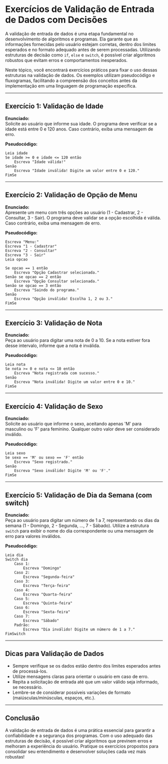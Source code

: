 
# Exercícios de Validação de Entrada de Dados com Decisões

A validação de entrada de dados é uma etapa fundamental no desenvolvimento de algoritmos e programas. Ela garante que as informações fornecidas pelo usuário estejam corretas, dentro dos limites esperados e no formato adequado antes de serem processadas. Utilizando estruturas de decisão como `if`, `else` e `switch`, é possível criar algoritmos robustos que evitam erros e comportamentos inesperados.

Neste tópico, você encontrará exercícios práticos para fixar o uso dessas estruturas na validação de dados. Os exemplos utilizam pseudocódigo e fluxogramas, facilitando a compreensão dos conceitos antes da implementação em uma linguagem de programação específica.

---

## Exercício 1: Validação de Idade

**Enunciado:**  
Solicite ao usuário que informe sua idade. O programa deve verificar se a idade está entre 0 e 120 anos. Caso contrário, exiba uma mensagem de erro.

**Pseudocódigo:**
```
Leia idade
Se idade >= 0 e idade <= 120 então
    Escreva "Idade válida!"
Senão
    Escreva "Idade inválida! Digite um valor entre 0 e 120."
FimSe
```

---

## Exercício 2: Validação de Opção de Menu

**Enunciado:**  
Apresente um menu com três opções ao usuário (1 - Cadastrar, 2 - Consultar, 3 - Sair). O programa deve validar se a opção escolhida é válida. Caso contrário, exiba uma mensagem de erro.

**Pseudocódigo:**
```
Escreva "Menu:"
Escreva "1 - Cadastrar"
Escreva "2 - Consultar"
Escreva "3 - Sair"
Leia opcao

Se opcao == 1 então
    Escreva "Opção Cadastrar selecionada."
Senão se opcao == 2 então
    Escreva "Opção Consultar selecionada."
Senão se opcao == 3 então
    Escreva "Saindo do programa."
Senão
    Escreva "Opção inválida! Escolha 1, 2 ou 3."
FimSe
```

---

## Exercício 3: Validação de Nota

**Enunciado:**  
Peça ao usuário para digitar uma nota de 0 a 10. Se a nota estiver fora desse intervalo, informe que a nota é inválida.

**Pseudocódigo:**
```
Leia nota
Se nota >= 0 e nota <= 10 então
    Escreva "Nota registrada com sucesso."
Senão
    Escreva "Nota inválida! Digite um valor entre 0 e 10."
FimSe
```

---

## Exercício 4: Validação de Sexo

**Enunciado:**  
Solicite ao usuário que informe o sexo, aceitando apenas 'M' para masculino ou 'F' para feminino. Qualquer outro valor deve ser considerado inválido.

**Pseudocódigo:**
```
Leia sexo
Se sexo == 'M' ou sexo == 'F' então
    Escreva "Sexo registrado."
Senão
    Escreva "Sexo inválido! Digite 'M' ou 'F'."
FimSe
```

---

## Exercício 5: Validação de Dia da Semana (com switch)

**Enunciado:**  
Peça ao usuário para digitar um número de 1 a 7, representando os dias da semana (1 - Domingo, 2 - Segunda, ..., 7 - Sábado). Utilize a estrutura `switch` para exibir o nome do dia correspondente ou uma mensagem de erro para valores inválidos.

**Pseudocódigo:**
```
Leia dia
Switch dia
    Caso 1:
        Escreva "Domingo"
    Caso 2:
        Escreva "Segunda-feira"
    Caso 3:
        Escreva "Terça-feira"
    Caso 4:
        Escreva "Quarta-feira"
    Caso 5:
        Escreva "Quinta-feira"
    Caso 6:
        Escreva "Sexta-feira"
    Caso 7:
        Escreva "Sábado"
    Padrão:
        Escreva "Dia inválido! Digite um número de 1 a 7."
FimSwitch
```

---

## Dicas para Validação de Dados

- Sempre verifique se os dados estão dentro dos limites esperados antes de processá-los.
- Utilize mensagens claras para orientar o usuário em caso de erro.
- Repita a solicitação de entrada até que um valor válido seja informado, se necessário.
- Lembre-se de considerar possíveis variações de formato (maiúsculas/minúsculas, espaços, etc.).

---

## Conclusão

A validação de entrada de dados é uma prática essencial para garantir a confiabilidade e a segurança dos programas. Com o uso adequado das estruturas de decisão, é possível criar algoritmos que previnem erros e melhoram a experiência do usuário. Pratique os exercícios propostos para consolidar seu entendimento e desenvolver soluções cada vez mais robustas!
```
